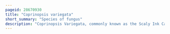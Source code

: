 ```yaml
---
pageid: 28670930
title: "Coprinopsis variegata"
short_summary: "Species of fungus"
description: "Coprinopsis Variegata, commonly known as the Scaly Ink Cap or the feltscale Inky Cap, is a Species of Fungus in the Family Psathyrellaceae. Distributed in eastern North America, it has a medium-sized, bell-shaped to flattened Cap up to 7. 5 cm in diameter, with felt-like, patchy scales. The Gills initially white turn black in Maturity and eventually dissolve in black Ink. Fruit Bodies grow in Clusters or Groups on Leaf Litter or rotted Hardwood although the Wood may be buried giving the Appearance of growing in Soil. The Fungus is found in Areas East of the great Plains in the united States. Coprinus Ebulbosus and Coprinus Quadrifidus are Names assigned by Charles horton peck to Species that he believed were distinct from C. They later were shown to represent the same Species and are now synonyms. The Mushroom is not recommended for Consumption and has been shown to cause allergic Reactions in susceptible Individuals."
---
```


